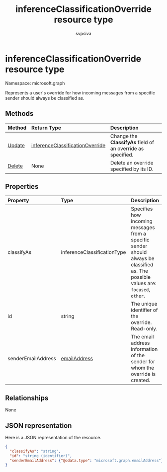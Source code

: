 ﻿---
title: "inferenceClassificationOverride resource type"
description: "Represents a user's override for how incoming messages from a specific sender should always be classified as."
localization_priority: Normal
author: "svpsiva"
ms.prod: ""
doc_type: resourcePageType
---

# inferenceClassificationOverride resource type

Namespace: microsoft.graph

Represents a user's override for how incoming messages from a specific sender should always be classified as.

## Methods

| Method                                                     | Return Type                                                           | Description                                                  |
| :--------------------------------------------------------- | :-------------------------------------------------------------------- | :----------------------------------------------------------- |
| [Update](../api/inferenceclassificationoverride-update.md) | [inferenceClassificationOverride](inferenceclassificationoverride.md) | Change the **ClassifyAs** field of an override as specified. |
| [Delete](../api/inferenceclassificationoverride-delete.md) | None                                                                  | Delete an override specified by its ID.                      |

## Properties

| Property           | Type                            | Description                                                                                                                         |
| :----------------- | :------------------------------ | :---------------------------------------------------------------------------------------------------------------------------------- |
| classifyAs         | inferenceClassificationType     | Specifies how incoming messages from a specific sender should always be classified as. The possible values are: `focused`, `other`. |
| id                 | string                          | The unique identifier of the override. Read-only.                                                                                   |
| senderEmailAddress | [emailAddress](emailaddress.md) | The email address information of the sender for whom the override is created.                                                       |

## Relationships

None

## JSON representation

Here is a JSON representation of the resource.

<!-- {
  "blockType": "resource",
  "baseType": "microsoft.graph.entity",
  "optionalProperties": [

  ],
  "@odata.type": "microsoft.graph.inferenceClassificationOverride"
}-->

```json
{
  "classifyAs": "string",
  "id": "string (identifier)",
  "senderEmailAddress": {"@odata.type": "microsoft.graph.emailAddress"}
}

```

<!-- uuid: 8fcb5dbc-d5aa-4681-8e31-b001d5168d79
2015-10-25 14:57:30 UTC -->

<!-- {
  "type": "#page.annotation",
  "description": "inferenceClassificationOverride resource",
  "keywords": "",
  "section": "documentation",
  "tocPath": ""
}-->

